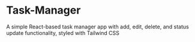 # Task-Manager
A simple React-based task manager app with add, edit, delete, and status update functionality, styled with Tailwind CSS
